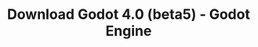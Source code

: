 ---
# Generated by /tools/generators/src/download_archive_generator !!! do not edit by hand !!!
title: 'Download Godot 4.0 (beta5) - Godot Engine'
type: 'download/archive'
name: '4.0'
flavor: 'beta5'
release_date: '2022-11-16T03:00:00-00:00'
release_notes: 'article/dev-snapshot-godot-4-0-beta-5/'
primaryPlatforms:
  - 'android.apk'
  - 'linux.64'
  - 'macos.universal'
  - 'windows.64'
  - 'web'
  - 'templates'
links:
  android.apk:
    name: 'android.apk'
    title: 'Android'
    caption: 'APK Universal (ARM64 + ARMv7 + x86_64 + x86)'
    tags:
      - 'APK download'
      - 'ARM64/v7'
      - 'x86 (64 & 32 bit)'
    hosts:
      github_builds:
        regular: 'https://github.com/godotengine/godot-builds/releases/download/4.0-beta5/Godot_v4.0-beta5_android_editor.apk'
        mono: '#'
      github:
        regular: 'https://github.com/godotengine/godot/releases/download/4.0-beta5/Godot_v4.0-beta5_android_editor.apk'
        mono: '#'
  linux.64:
    name: 'linux.64'
    title: 'Linux'
    caption: 'Padrão (x86_64)'
    tags:
      - '64 bit'
    hosts:
      github_builds:
        regular: 'https://github.com/godotengine/godot-builds/releases/download/4.0-beta5/Godot_v4.0-beta5_linux.x86_64.zip'
        mono: 'https://github.com/godotengine/godot-builds/releases/download/4.0-beta5/Godot_v4.0-beta5_mono_linux_x86_64.zip'
      github:
        regular: 'https://github.com/godotengine/godot/releases/download/4.0-beta5/Godot_v4.0-beta5_linux.x86_64.zip'
        mono: 'https://github.com/godotengine/godot/releases/download/4.0-beta5/Godot_v4.0-beta5_mono_linux_x86_64.zip'
  macos.universal:
    name: 'macos.universal'
    title: 'macOS'
    caption: 'Universal (x86_64 + Silício da Apple)'
    tags:
      - 'Intel/Apple Silicon'
      - '64 bit'
    hosts:
      github_builds:
        regular: 'https://github.com/godotengine/godot-builds/releases/download/4.0-beta5/Godot_v4.0-beta5_macos.universal.zip'
        mono: 'https://github.com/godotengine/godot-builds/releases/download/4.0-beta5/Godot_v4.0-beta5_mono_macos.universal.zip'
      github:
        regular: 'https://github.com/godotengine/godot/releases/download/4.0-beta5/Godot_v4.0-beta5_macos.universal.zip'
        mono: 'https://github.com/godotengine/godot/releases/download/4.0-beta5/Godot_v4.0-beta5_mono_macos.universal.zip'
  windows.64:
    name: 'windows.64'
    title: 'Windows'
    caption: 'Padrão (x86_64)'
    tags:
      - '64 bit'
    hosts:
      github_builds:
        regular: 'https://github.com/godotengine/godot-builds/releases/download/4.0-beta5/Godot_v4.0-beta5_win64.exe.zip'
        mono: 'https://github.com/godotengine/godot-builds/releases/download/4.0-beta5/Godot_v4.0-beta5_mono_win64.zip'
      github:
        regular: 'https://github.com/godotengine/godot/releases/download/4.0-beta5/Godot_v4.0-beta5_win64.exe.zip'
        mono: 'https://github.com/godotengine/godot/releases/download/4.0-beta5/Godot_v4.0-beta5_mono_win64.zip'
  web:
    name: 'web'
    title: 'Editor Web'
    caption: ''
    tags:
      - 'Self-hosted'
      - 'Cross-platform'
    hosts:
      github_builds:
        regular: 'https://github.com/godotengine/godot-builds/releases/download/4.0-beta5/Godot_v4.0-beta5_web_editor.zip'
        mono: '#'
      github:
        regular: 'https://github.com/godotengine/godot/releases/download/4.0-beta5/Godot_v4.0-beta5_web_editor.zip'
        mono: '#'
  linux.arm64:
    name: 'linux.arm64'
    title: 'Linux'
    caption: 'Padrão (ARM64)'
    tags:
      - 'ARM64'
      - '64 bit'
    hosts:
      github_builds:
        regular: 'https://github.com/godotengine/godot-builds/releases/download/4.0-beta5/Godot_v4.0-beta5_linux.arm64.zip'
        mono: 'https://github.com/godotengine/godot-builds/releases/download/4.0-beta5/Godot_v4.0-beta5_mono_linux_arm64.zip'
      github:
        regular: 'https://github.com/godotengine/godot/releases/download/4.0-beta5/Godot_v4.0-beta5_linux.arm64.zip'
        mono: 'https://github.com/godotengine/godot/releases/download/4.0-beta5/Godot_v4.0-beta5_mono_linux_arm64.zip'
  linux.32:
    name: 'linux.32'
    title: 'Linux'
    caption: 'Padrão (x86)'
    tags:
      - '32 bit'
    hosts:
      github_builds:
        regular: 'https://github.com/godotengine/godot-builds/releases/download/4.0-beta5/Godot_v4.0-beta5_linux.x86_32.zip'
        mono: 'https://github.com/godotengine/godot-builds/releases/download/4.0-beta5/Godot_v4.0-beta5_mono_linux_x86_32.zip'
      github:
        regular: 'https://github.com/godotengine/godot/releases/download/4.0-beta5/Godot_v4.0-beta5_linux.x86_32.zip'
        mono: 'https://github.com/godotengine/godot/releases/download/4.0-beta5/Godot_v4.0-beta5_mono_linux_x86_32.zip'
  linux.arm32:
    name: 'linux.arm32'
    title: 'Linux'
    caption: 'Padrão (ARM32)'
    tags:
      - 'ARM32'
      - '32 bit'
    hosts:
      github_builds:
        regular: 'https://github.com/godotengine/godot-builds/releases/download/4.0-beta5/Godot_v4.0-beta5_linux.arm32.zip'
        mono: 'https://github.com/godotengine/godot-builds/releases/download/4.0-beta5/Godot_v4.0-beta5_mono_linux_arm32.zip'
      github:
        regular: 'https://github.com/godotengine/godot/releases/download/4.0-beta5/Godot_v4.0-beta5_linux.arm32.zip'
        mono: 'https://github.com/godotengine/godot/releases/download/4.0-beta5/Godot_v4.0-beta5_mono_linux_arm32.zip'
  windows.32:
    name: 'windows.32'
    title: 'Windows'
    caption: 'Padrão (x86)'
    tags:
      - '32 bit'
    hosts:
      github_builds:
        regular: 'https://github.com/godotengine/godot-builds/releases/download/4.0-beta5/Godot_v4.0-beta5_win32.exe.zip'
        mono: 'https://github.com/godotengine/godot-builds/releases/download/4.0-beta5/Godot_v4.0-beta5_mono_win32.zip'
      github:
        regular: 'https://github.com/godotengine/godot/releases/download/4.0-beta5/Godot_v4.0-beta5_win32.exe.zip'
        mono: 'https://github.com/godotengine/godot/releases/download/4.0-beta5/Godot_v4.0-beta5_mono_win32.zip'
  aar_library:
    name: 'aar_library'
    title: 'Biblioteca de AAR'
    caption: ''
    tags:
      - 'Android plugins'
      - 'Java'
      - 'Kotlin'
    hosts:
      github_builds:
        regular: 'https://github.com/godotengine/godot-builds/releases/download/4.0-beta5/godot-lib.4.0.beta5.template_release.aar'
        mono: '#'
      github:
        regular: 'https://github.com/godotengine/godot/releases/download/4.0-beta5/godot-lib.4.0.beta5.template_release.aar'
        mono: '#'
  templates:
    name: 'templates'
    title: 'Modelos de exportação'
    caption: ''
    tags:
      - 'Utilizado para exportar os seus jogos para todas as plataformas suportadas'
    hosts:
      github_builds:
        regular: 'https://github.com/godotengine/godot-builds/releases/download/4.0-beta5/Godot_v4.0-beta5_export_templates.tpz'
        mono: 'https://github.com/godotengine/godot-builds/releases/download/4.0-beta5/Godot_v4.0-beta5_mono_export_templates.tpz'
      github:
        regular: 'https://github.com/godotengine/godot/releases/download/4.0-beta5/Godot_v4.0-beta5_export_templates.tpz'
        mono: 'https://github.com/godotengine/godot/releases/download/4.0-beta5/Godot_v4.0-beta5_mono_export_templates.tpz'
---